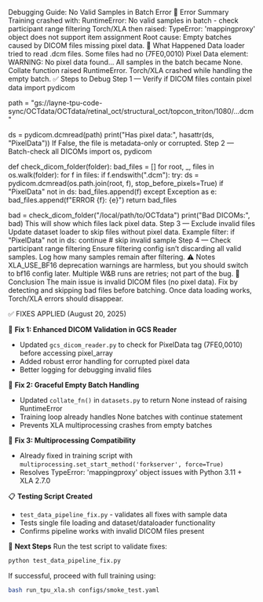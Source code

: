 Debugging Guide: No Valid Samples in Batch Error
📌 Error Summary
Training crashed with:
RuntimeError: No valid samples in batch - check participant range filtering
Torch/XLA then raised:
TypeError: 'mappingproxy' object does not support item assignment
Root cause: Empty batches caused by DICOM files missing pixel data.
🔎 What Happened
Data loader tried to read .dcm files.
Some files had no (7FE0,0010) Pixel Data element:
WARNING: No pixel data found...
All samples in the batch became None.
Collate function raised RuntimeError.
Torch/XLA crashed while handling the empty batch.
✅ Steps to Debug
Step 1 — Verify if DICOM files contain pixel data
import pydicom

path = "gs://layne-tpu-code-sync/OCTdata/OCTdata/retinal_oct/structural_oct/topcon_triton/1080/...dcm"

ds = pydicom.dcmread(path)
print("Has pixel data:", hasattr(ds, "PixelData"))
If False, the file is metadata-only or corrupted.
Step 2 — Batch-check all DICOMs
import os, pydicom

def check_dicom_folder(folder):
    bad_files = []
    for root, _, files in os.walk(folder):
        for f in files:
            if f.endswith(".dcm"):
                try:
                    ds = pydicom.dcmread(os.path.join(root, f), stop_before_pixels=True)
                    if "PixelData" not in ds:
                        bad_files.append(f)
                except Exception as e:
                    bad_files.append(f"ERROR {f}: {e}")
    return bad_files

bad = check_dicom_folder("/local/path/to/OCTdata")
print("Bad DICOMs:", bad)
This will show which files lack pixel data.
Step 3 — Exclude invalid files
Update dataset loader to skip files without pixel data.
Example filter:
if "PixelData" not in ds:
    continue  # skip invalid sample
Step 4 — Check participant range filtering
Ensure filtering config isn’t discarding all valid samples.
Log how many samples remain after filtering.
⚠️ Notes
XLA_USE_BF16 deprecation warnings are harmless, but you should switch to bf16 config later.
Multiple W&B runs are retries; not part of the bug.
🎯 Conclusion
The main issue is invalid DICOM files (no pixel data).
Fix by detecting and skipping bad files before batching.
Once data loading works, Torch/XLA errors should disappear.

✅ FIXES APPLIED (August 20, 2025)

🔧 **Fix 1: Enhanced DICOM Validation in GCS Reader**
- Updated `gcs_dicom_reader.py` to check for PixelData tag (7FE0,0010) before accessing pixel_array
- Added robust error handling for corrupted pixel data
- Better logging for debugging invalid files

🔧 **Fix 2: Graceful Empty Batch Handling**  
- Updated `collate_fn()` in `datasets.py` to return None instead of raising RuntimeError
- Training loop already handles None batches with continue statement
- Prevents XLA multiprocessing crashes from empty batches

🔧 **Fix 3: Multiprocessing Compatibility** 
- Already fixed in training script with `multiprocessing.set_start_method('forkserver', force=True)`
- Resolves TypeError: 'mappingproxy' object issues with Python 3.11 + XLA 2.7.0

📋 **Testing Script Created**
- `test_data_pipeline_fix.py` - validates all fixes with sample data
- Tests single file loading and dataset/dataloader functionality
- Confirms pipeline works with invalid DICOM files present

🎯 **Next Steps**
Run the test script to validate fixes:
```bash
python test_data_pipeline_fix.py
```

If successful, proceed with full training using:
```bash
bash run_tpu_xla.sh configs/smoke_test.yaml
```